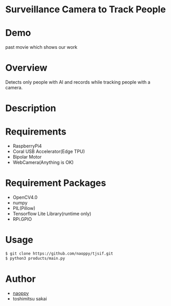 Surveillance Camera to Track People
====

# Demo
past movie which shows our work

# Overview
Detects only people with AI and records while tracking people with a camera.

# Description


# Requirements
- RaspberryPi4
- Coral USB Accelerator(Edge TPU)
- Bipolar Motor
- WebCamera(Anything is OK)

# Requirement Packages
- OpenCV4.0
- numpy
- PIL(Pillow)
- Tensorflow Lite Library(runtime only)
- RPi.GPIO

# Usage
```bash
$ git clone https://github.com/naoppy/tjsif.git
$ python3 products/main.py
```

# Author
- [naoppy](https://github.com/naoppy)
- toshimitsu sakai